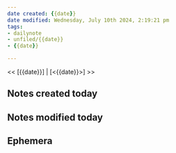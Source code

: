 ```yaml
---
date created: {{date}}
date modified: Wednesday, July 10th 2024, 2:19:21 pm
tags: 
- dailynote 
- unfiled/{{date}} 
- {{date}} 

---
```


<< [{{date}}] | [<{{date}}>] >>

## Notes created today

## Notes modified today

## Ephemera
